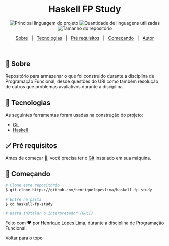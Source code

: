 <div align="center" id="top"> 
  <!-- <img src="./.github/app.gif" alt="Haskell  FP Study" /> -->

  &#xa0;

  <!-- <a href="https://fantasticanimals.netlify.com">Demo</a> -->
</div>

<h1 align="center">Haskell  FP Study</h1>

<p align="center">
  <img alt="Principal linguagem do projeto" src="https://img.shields.io/github/languages/top/henriquelopeslima/haskell-fp-study?color=56BEB8">

  <img alt="Quantidade de linguagens utilizadas" src="https://img.shields.io/github/languages/count/henriquelopeslima/haskell-fp-study?color=56BEB8">

  <img alt="Tamanho do repositório" src="https://img.shields.io/github/repo-size/henriquelopeslima/haskell-fp-study?color=56BEB8">

  <!-- <img alt="Licença" src="https://img.shields.io/github/license/henriquelopeslima/haskell-fp-study?color=56BEB8"> -->

  <!-- <img alt="Github issues" src="https://img.shields.io/github/issues/henriquelopeslima/haskell-fp-study?color=56BEB8" /> -->

  <!-- <img alt="Github forks" src="https://img.shields.io/github/forks/henriquelopeslima/haskell-fp-study?color=56BEB8" /> -->

  <!-- <img alt="Github stars" src="https://img.shields.io/github/stars/henriquelopeslima/haskell-fp-study?color=56BEB8" /> -->
</p>

<!-- Status -->

<!-- <h4 align="center"> 
	🚧  Haskell  FP Study 🚀 Em construção...  🚧
</h4> 

<hr> -->

<p align="center">
  <a href="#dart-sobre">Sobre</a> &#xa0; | &#xa0; 
  <!-- <a href="#sparkles-funcionalidades">Funcionalidades</a> &#xa0; | &#xa0; -->
  <a href="#rocket-tecnologias">Tecnologias</a> &#xa0; | &#xa0;
  <a href="#white_check_mark-pré-requesitos">Pré requisitos</a> &#xa0; | &#xa0;
  <a href="#checkered_flag-começando">Começando</a> &#xa0; | &#xa0;
  <!-- <a href="#memo-licença">Licença</a> &#xa0; | &#xa0; -->
  <a href="https://github.com/henriquelopeslima" target="_blank">Autor</a>
</p>

<br>

## :dart: Sobre ##
Repositório para armazenar o que foi construido durante a disciplina de Programação Funcional, desde questões do URI como também resolução de outros que problemas avaliativos durante a disciplina.

<!-- ## :sparkles: Funcionalidades ##

:heavy_check_mark: Funcionalidade 1;\
:heavy_check_mark: Funcionalidade 2;\
:heavy_check_mark: Funcionalidade 3; -->

## :rocket: Tecnologias ##

As seguintes ferramentas foram usadas na construção do projeto:

- [Git](https://git-scm.com/)
- [Haskell](https://www.haskell.org/)
  
## :white_check_mark: Pré requisitos ##

Antes de começar :checkered_flag:, você precisa ter o [Git](https://git-scm.com) instalado em sua máquina.

## :checkered_flag: Começando ##

```bash
# Clone este repositório
$ git clone https://github.com/henriquelopeslima/haskell-fp-study

# Entre na pasta
$ cd haskell-fp-study

# Basta instalar o interpretador (GHCI)
```

<!-- ## :memo: Licença ##

Este projeto está sob licença MIT. Veja o arquivo [LICENSE](LICENSE.md) para mais detalhes. -->


Feito com :heart: por <a href="https://github.com/henriquelopeslima" target="_blank">Henrique Lopes Lima</a>, durante a disciplina de Programação Funcional.
&#xa0;

<a href="#top">Voltar para o topo</a>